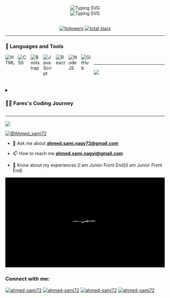 <div align="center">
  <span><img src="https://readme-typing-svg.demolab.com?font=Fira+Code&size=27&duration=3000&pause=1000&color=098aed&center=true&repeat=false&width=435&lines=Fares+Galal" alt="Typing SVG" /></span>
</div>

<div align="center">
 <span><img src="https://readme-typing-svg.demolab.com?font=Fira+Code&size=25&duration=3000&pause=1000&color=098aed&center=true&repeat=false&width=435&lines=Full-Stack+Web+Developer;Always+learning+new+things.;Experienced+Developer;2%2B+Years+Of+Coding+Experience" alt="Typing SVG" /></span>
</div>

<br/>

   <p align="center">
      <a href="https://www.youtube.com/c/fknight?sub_confirmation=1">
      <a href="https://github.com/Executioner47?tab=followers">
         <img alt="followers" title="Follow me on Github" src="https://custom-icon-badges.demolab.com/github/followers/Executioner47?color=236ad3&labelColor=1155ba&style=for-the-badge&logo=person-add&label=Followers&logoColor=white"/></a>
      <a href="https://github.com/Executioner47?tab=repositories&q=&type=&language=&sort=stargazers">
         <img alt="total stars" title="Total stars on GitHub" src="https://custom-icon-badges.demolab.com/github/stars/Executioner47?color=55960c&style=for-the-badge&labelColor=488207&logo=star"/></a>
   </p>

---

### 🧰 Languages and Tools

<img align="left" alt="HTML" width="30px" style="padding-right:10px;" src="https://cdn.jsdelivr.net/gh/devicons/devicon/icons/html5/html5-plain.svg" />
<img align="left" alt="CSS" width="30px" style="padding-right:10px;" src="https://cdn.jsdelivr.net/gh/devicons/devicon/icons/css3/css3-plain.svg" />
<img align="left" alt="Bootstrap" width="30px" style="padding-right:10px;" src="https://cdn.jsdelivr.net/gh/devicons/devicon/icons/bootstrap/bootstrap-plain.svg" />
<img align="left" alt="JavaScript" width="30px" style="padding-right:10px;" src="https://cdn.jsdelivr.net/gh/devicons/devicon/icons/javascript/javascript-plain.svg" />
<img align="left" alt="React" width="30px" style="padding-right:10px;" src="https://cdn.jsdelivr.net/gh/devicons/devicon/icons/react/react-original.svg" />
<img align="left" alt="NodeJS" width="30px" style="padding-right:10px;" src="https://cdn.jsdelivr.net/gh/devicons/devicon/icons/nodejs/nodejs-original.svg" />
<img align="left" alt="GitHub" width="30px" style="padding-right:10px;" src="https://cdn.jsdelivr.net/gh/devicons/devicon/icons/github/github-original.svg" />
  
<br />

 ---
  <div>
  <img align="center" src="https://github-readme-stats.vercel.app/api/top-langs/?username=anuraghazra&layout=compact" />
</div>
  
  
#   
<details>
 <summary><h3>👨‍💻 Fares's Coding Journey</h3></summary>
   I started my coding journey as a naive computer science student with a passion to learn everything I could about this programming world - code, linux, theory. And all the while, teaching myself to code and debug.
  </details>
  
  ---
  <div>
  <img align="center" src="https://github-readme-stats.vercel.app/api?username=Executioner47&show_icons=true&bg_color=00000000" />
</div>




<p align="left"> <a href="https://twitter.com/@Ahmed_sami72" target="blank"><img
            src="https://img.shields.io/twitter/follow/@Ahmed_sami72?logo=twitter&style=for-the-badge"
            alt="@Ahmed_sami72" /></a> </p>


- 💬 Ask me about **ahmed.sami.nagy72@gmail.com**
- 📫 How to reach me **ahmed.sami.nagyi@gmail.com**




- 📄 Know about my experiences [I am Junior Front End](I am Junior Front End)
 <img aling ="left" src="Untitled-video-Made-with-Clipchamp.gif"/>


<h3 align="left">Connect with me:</h3>
<p align="left">
    <a href="https://twitter.com/Ahmed_sami72" target="blank"><img align="center"
            src="https://raw.githubusercontent.com/rahuldkjain/github-profile-readme-generator/master/src/images/icons/Social/twitter.svg"
            alt="ahmed-sami72" height="30" width="40" /></a>
    <a href="https://www.linkedin.com/in/ahmed-sami-914673268/" target="blank"><img align="center"
            src="https://raw.githubusercontent.com/rahuldkjain/github-profile-readme-generator/master/src/images/icons/Social/linked-in-alt.svg"
            alt="ahmed-sami72" height="30" width="40" /></a>
    <a href="https://www.facebook.com/profile.php?id=100048296886332" target="blank"><img align="center"
            src="https://raw.githubusercontent.com/rahuldkjain/github-profile-readme-generator/master/src/images/icons/Social/facebook.svg"
            alt="ahmed-sami72" height="30" width="40" /></a>
    <a href="https://www.behance.net/ahmed-sami72" target="blank"><img align="center"
            src="https://raw.githubusercontent.com/rahuldkjain/github-profile-readme-generator/master/src/images/icons/Social/behance.svg"
            alt="ahmed-sami72" height="30" width="40" /></a>
</p>
